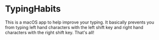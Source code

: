# TypingHabits

This is a macOS app to help improve your typing. It basically prevents you from typing left hand characters with the left shift key and right hand characters with the right shift key. That's all!
